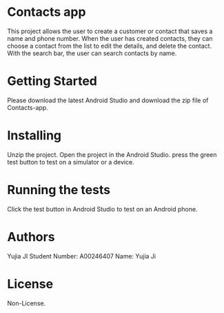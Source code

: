 # Contacts app

This project allows the user to create a customer or contact that saves a name and phone number. When the user has created contacts, they
can choose a contact from the list to edit the details, and delete the contact.
With the search bar, the user can search contacts by name.

# Getting Started

Please download the latest Android Studio and download the zip file of Contacts-app.

# Installing

Unzip the project.
Open the project in the Android Studio.
press the green test button to test on a simulator or a device.

# Running the tests

Click the test button in Android Studio to test on an Android phone.

# Authors

Yujia JI
Student Number: A00246407
Name: Yujia Ji

# License

Non-License.
